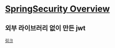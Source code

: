 # [SpringSecurity Overview](https://www.toptal.com/spring/spring-security-tutorial) 

## 외부 라이브러리 없이 만든 jwt
[링크](https://jwt.io/#debugger-io?token=eyJhbGciOiJIUzI1NiIsInR5cCI6IkpXVCJ9.eyJ1c2VybmFtZSI6InVzZXIifQ.UVGmI3oVHsgw6VyhAa-Kuv5liuagOjP2Mjj97-OuWWY)

